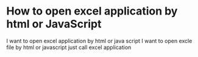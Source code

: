 
# How to open excel application by html or JavaScript

I want to open excel application by html or java script
I want to open excle file by html or javascript just call excel application

        